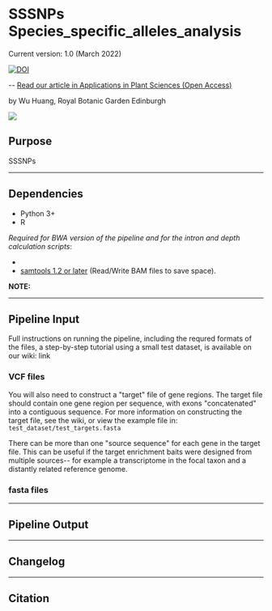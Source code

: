 # SSSNPs Species_specific_alleles_analysis

Current version: 1.0 (March 2022)

[![DOI](https://zenodo.org/badge/6513/mossmatters/HybPiper.svg)](https://zenodo.org/badge/latestdoi/6513/mossmatters/HybPiper)

--
[Read our article in Applications in Plant Sciences (Open Access)](http://www.bioone.org/doi/full/10.3732/apps.1600016)

by Wu Huang, Royal Botanic Garden Edinburgh

![](examples/hybpiper_logo.png)



## Purpose

SSSNPs


---
## Dependencies
* Python 3+ 
* R

*Required for BWA version of the pipeline and for the intron and depth calculation scripts*:

*
* [samtools 1.2 or later](https://github.com/samtools/samtools) (Read/Write BAM files to save space).

**NOTE:** 

----

## Pipeline Input

Full instructions on running the pipeline, including the requred formats of the files, a step-by-step tutorial using a small test dataset, is available on our wiki:
link


### VCF files

You will also need to construct a "target" file of gene regions. The target file should contain one gene region per sequence, with exons "concatenated" into a contiguous sequence. For more information on constructing the target file, see the wiki, or view the example file in: `test_dataset/test_targets.fasta`

There can be more than one "source sequence" for each gene in the target file. This can be useful if the target enrichment baits were designed from multiple sources-- for example a transcriptome in the focal taxon and a distantly related reference genome.

### fasta files

----

## Pipeline Output


-----
## Changelog

---

## Citation

